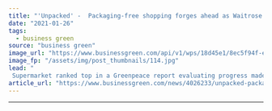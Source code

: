 ```yaml
---
title: "'Unpacked' -  Packaging-free shopping forges ahead as Waitrose launches expanded trial"
date: "2021-01-26"
tags: 
  - business green
source: "business green"
image_url: "https://www.businessgreen.com/api/v1/wps/18d45e1/8ec5f94f-e1b1-4b54-ade3-b5cf56a5fd01/6/waitrose-13178124092677-185x114.jpg"
image_fp: "/assets/img/post_thumbnails/114.jpg"
lead: "
 Supermarket ranked top in a Greenpeace report evaluating progress made by UK supermarkets in slashing plastic use ..."
article_url: "https://www.businessgreen.com/news/4026233/unpacked-packaging-free-shopping-forges-ahead-waitrose-launches-expanded-trial"
---
```


---
